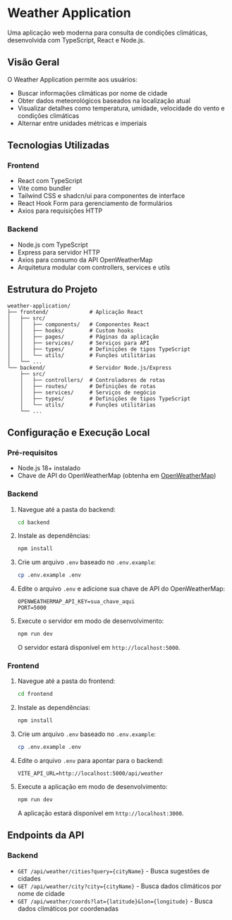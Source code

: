 # Weather Application

Uma aplicação web moderna para consulta de condições climáticas, desenvolvida com TypeScript, React e Node.js.

## Visão Geral

O Weather Application permite aos usuários:
- Buscar informações climáticas por nome de cidade
- Obter dados meteorológicos baseados na localização atual
- Visualizar detalhes como temperatura, umidade, velocidade do vento e condições climáticas
- Alternar entre unidades métricas e imperiais

## Tecnologias Utilizadas

### Frontend
- React com TypeScript
- Vite como bundler
- Tailwind CSS e shadcn/ui para componentes de interface
- React Hook Form para gerenciamento de formulários
- Axios para requisições HTTP

### Backend
- Node.js com TypeScript
- Express para servidor HTTP
- Axios para consumo da API OpenWeatherMap
- Arquitetura modular com controllers, services e utils

## Estrutura do Projeto

```
weather-application/
├── frontend/             # Aplicação React
│   ├── src/
│   │   ├── components/   # Componentes React
│   │   ├── hooks/        # Custom hooks
│   │   ├── pages/        # Páginas da aplicação
│   │   ├── services/     # Serviços para API
│   │   ├── types/        # Definições de tipos TypeScript
│   │   └── utils/        # Funções utilitárias
│   └── ...
└── backend/              # Servidor Node.js/Express
    ├── src/
    │   ├── controllers/  # Controladores de rotas
    │   ├── routes/       # Definições de rotas
    │   ├── services/     # Serviços de negócio
    │   ├── types/        # Definições de tipos TypeScript
    │   └── utils/        # Funções utilitárias
    └── ...
```

## Configuração e Execução Local

### Pré-requisitos
- Node.js 18+ instalado
- Chave de API do OpenWeatherMap (obtenha em [OpenWeatherMap](https://openweathermap.org/api))

### Backend

1. Navegue até a pasta do backend:
   ```bash
   cd backend
   ```

2. Instale as dependências:
   ```bash
   npm install
   ```

3. Crie um arquivo `.env` baseado no `.env.example`:
   ```bash
   cp .env.example .env
   ```

4. Edite o arquivo `.env` e adicione sua chave de API do OpenWeatherMap:
   ```
   OPENWEATHERMAP_API_KEY=sua_chave_aqui
   PORT=5000
   ```

5. Execute o servidor em modo de desenvolvimento:
   ```bash
   npm run dev
   ```

   O servidor estará disponível em `http://localhost:5000`.

### Frontend

1. Navegue até a pasta do frontend:
   ```bash
   cd frontend
   ```

2. Instale as dependências:
   ```bash
   npm install
   ```

3. Crie um arquivo `.env` baseado no `.env.example`:
   ```bash
   cp .env.example .env
   ```

4. Edite o arquivo `.env` para apontar para o backend:
   ```
   VITE_API_URL=http://localhost:5000/api/weather
   ```

5. Execute a aplicação em modo de desenvolvimento:
   ```bash
   npm run dev
   ```

   A aplicação estará disponível em `http://localhost:3000`.

## Endpoints da API

### Backend

- `GET /api/weather/cities?query={cityName}` - Busca sugestões de cidades
- `GET /api/weather/city?city={cityName}` - Busca dados climáticos por nome de cidade
- `GET /api/weather/coords?lat={latitude}&lon={longitude}` - Busca dados climáticos por coordenadas
